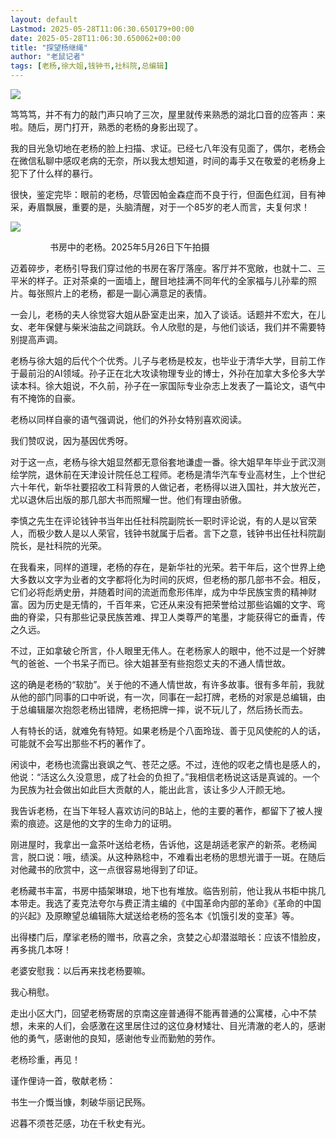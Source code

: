 ```yaml
---
layout: default
Lastmod: 2025-05-28T11:06:30.650179+00:00
date: 2025-05-28T11:06:30.650062+00:00
title: "探望杨继绳"
author: "老鼠记者"
tags: [老杨,徐大姐,钱钟书,社科院,总编辑]
---
```


  

![](https://images.weserv.nl/?url=https%3A//mmbiz.qpic.cn/mmbiz_jpg/xFMCkTXrMVSWNeicicWOrXEpcCK6mDZ556LvEmwyliaCCmScbJJDkQpMoI9DDwwX531p3ogZUBJWA5y100ZFmzRRg/640%3Fwx_fmt%3Djpeg)

笃笃笃，并不有力的敲门声只响了三次，屋里就传来熟悉的湖北口音的应答声：来啦。随后，房门打开，熟悉的老杨的身影出现了。

我的目光急切地在老杨的脸上扫描、求证。已经七八年没有见面了，偶尔，老杨会在微信私聊中感叹老病的无奈，所以我太想知道，时间的毒手又在敬爱的老杨身上犯下了什么样的暴行。

很快，鉴定完毕：眼前的老杨，尽管因帕金森症而不良于行，但面色红润，目有神采，寿眉飘展，重要的是，头脑清醒，对于一个85岁的老人而言，夫复何求！

![](https://images.weserv.nl/?url=https%3A//mmbiz.qpic.cn/mmbiz_jpg/xFMCkTXrMVSWNeicicWOrXEpcCK6mDZ556FicOHAyfcBmYjibCeTyCic5iaWJThWeBJEjrIHQ48Ne7NQhJ9S4c79feNQ/640%3Fwx_fmt%3Djpeg)

                书房中的老杨。2025年5月26日下午拍摄

迈着碎步，老杨引导我们穿过他的书房在客厅落座。客厅并不宽敞，也就十二、三平米的样子。正对茶桌的一面墙上，醒目地挂满不同年代的全家福与儿孙辈的照片。每张照片上的老杨，都是一副心满意足的表情。

一会儿，老杨的夫人徐觉容大姐从卧室走出来，加入了谈话。话题并不宏大，在儿女、老年保健与柴米油盐之间跳跃。令人欣慰的是，与他们谈话，我们并不需要特别提高声调。

老杨与徐大姐的后代个个优秀。儿子与老杨是校友，也毕业于清华大学，目前工作于最前沿的AI领域。孙子正在北大攻读物理专业的博士，外孙在加拿大多伦多大学读本科。徐大姐说，不久前，孙子在一家国际专业杂志上发表了一篇论文，语气中有不掩饰的自豪。

老杨以同样自豪的语气强调说，他们的外孙女特别喜欢阅读。

我们赞叹说，因为基因优秀呀。

对于这一点，老杨与徐大姐显然都无意俗套地谦虚一番。徐大姐早年毕业于武汉测绘学院，退休前在天津设计院任总工程师。老杨是清华汽车专业高材生，上个世纪六十年代，新华社要招收工科背景的人做记者，老杨得以进入国社，并大放光芒，尤以退休后出版的那几部大书而照耀一世。他们有理由骄傲。

李慎之先生在评论钱钟书当年出任社科院副院长一职时评论说，有的人是以官荣人，而极少数人是以人荣官，钱钟书就属于后者。言下之意，钱钟书出任社科院副院长，是社科院的光荣。

在我看来，同样的道理，老杨的存在，是新华社的光荣。若干年后，这个世界上绝大多数以文字为业者的文字都将化为时间的灰烬，但老杨的那几部书不会。相反，它们必将彪炳史册，并随着时间的流逝而愈形伟岸，成为中华民族宝贵的精神财富。因为历史是无情的，千百年来，它还从来没有把荣誉给过那些谄媚的文字、弯曲的脊梁，只有那些记录民族苦难、捍卫人类尊严的笔墨，才能获得它的垂青，传之久远。

不过，正如拿破仑所言，仆人眼里无伟人。在老杨家人的眼中，他不过是一个好脾气的爸爸、一个书呆子而已。徐大姐甚至有些抱怨丈夫的不通人情世故。

这的确是老杨的“软肋”。关于他的不通人情世故，有许多故事。很有多年前，我就从他的部门同事的口中听说，有一次，同事在一起打牌，老杨的对家是总编辑，由于总编辑屡次抱怨老杨出错牌，老杨把牌一摔，说不玩儿了，然后扬长而去。

人有特长的话，就难免有特短。如果老杨是个八面玲珑、善于见风使舵的人的话，可能就不会写出那些不朽的著作了。

闲谈中，老杨也流露出衰飒之气、苍茫之感。不过，连他的叹老之情也是感人的，他说：“活这么久没意思，成了社会的负担了。”我相信老杨说这话是真诚的。一个为民族为社会做出如此巨大贡献的人，能出此言，该让多少人汗颜无地。

我告诉老杨，在当下年轻人喜欢访问的B站上，他的主要的著作，都留下了被人搜索的痕迹。这是他的文字的生命力的证明。

刚进屋时，我拿出一盒茶叶送给老杨，告诉他，这是胡适老家产的新茶。老杨闻言，脱口说：哦，绩溪。从这种熟稔中，不难看出老杨的思想光谱于一斑。在随后对他藏书的欣赏中，这一点很容易地得到了印证。

老杨藏书丰富，书房中插架琳琅，地下也有堆放。临告别前，他让我从书柜中挑几本带走。我选了麦克法夸尔与费正清主编的《中国革命内部的革命》《革命的中国的兴起》及原瞭望总编辑陈大斌送给老杨的签名本《饥饿引发的变革》等。

出得楼门后，摩挲老杨的赠书，欣喜之余，贪婪之心却潜滋暗长：应该不惜脸皮，再多挑几本呀！

老婆安慰我：以后再来找老杨要嘛。

我心稍慰。

走出小区大门，回望老杨寄居的京南这座普通得不能再普通的公寓楼，心中不禁想，未来的人们，会感激在这里居住过的这位身材矮壮、目光清澈的老人的，感谢他的勇气，感谢他的良知，感谢他专业而勤勉的劳作。

老杨珍重，再见！

谨作俚诗一首，敬献老杨：

书生一介慨当慷，刺破华丽记民殇。

迟暮不须苍茫感，功在千秋史有光。

